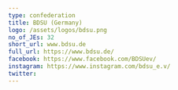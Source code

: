 ```yaml
---
type: confederation
title: BDSU (Germany)
logo: /assets/logos/bdsu.png
no_of_JEs: 32
short_url: www.bdsu.de
full_url: https://www.bdsu.de/
facebook: https://www.facebook.com/BDSUev/
instagram: https://www.instagram.com/bdsu_e.v/
twitter:
---
```

